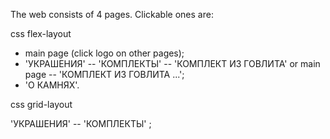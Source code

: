 

The web consists of 4 pages. Clickable ones are:

css flex-layout

- main page (click logo on other pages);
- 'УКРАШЕНИЯ' -- 'КОМПЛЕКТЫ' -- 'КОМПЛЕКТ ИЗ ГОВЛИТА' or main page -- 'КОМПЛЕКТ ИЗ ГОВЛИТА ...';
- 'О КАМНЯХ'.

css grid-layout

'УКРАШЕНИЯ' -- 'КОМПЛЕКТЫ' ;

